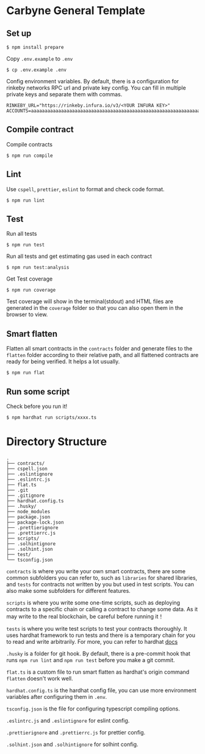 # Carbyne General Template

## Set up

```
$ npm install prepare
```

Copy `.env.example` to `.env`

```shell
$ cp .env.example .env
```

Config environment variables. By default, there is a configuration for rinkeby networks RPC url and private key config. You can fill in multiple private keys and separate them with commas.

```
RINKEBY_URL="https://rinkeby.infura.io/v3/<YOUR INFURA KEY>"
ACCOUNTS=aaaaaaaaaaaaaaaaaaaaaaaaaaaaaaaaaaaaaaaaaaaaaaaaaaaaaaaaaaaaaaaa,bbbbbbbbbbbbbbbbbbbbbbbbbbbbbbbbbbbbbbbbbbbbbbbbbbbbbbbbbbbbbbbb
```

## Compile contract

Compile contracts

```shell
$ npm run compile
```

## Lint

Use `cspell`, `prettier`, `eslint` to format and check code format.

```shell
$ npm run lint
```

## Test

Run all tests

```shell
$ npm run test
```

Run all tests and get estimating gas used in each contract

```shell
$ npm run test:analysis
```

Get Test coverage

```shell
$ npm run coverage
```

Test coverage will show in the terminal(stdout) and HTML files are generated in the `coverage` folder so that you can also open them in the browser to view.

## Smart flatten

Flatten all smart contracts in the `contracts` folder and generate files to the `flatten` folder according to their relative path, and all flattened contracts are ready for being verified. It helps a lot usually.

```shell
$ npm run flat
```

## Run some script

Check before you run it!

```
$ npm hardhat run scripts/xxxx.ts
```

# Directory Structure

```
.
├── contracts/
├── cspell.json
├── .eslintignore
├── .eslintrc.js
├── flat.ts
├── .git
├── .gitignore
├── hardhat.config.ts
├── .husky/
├── node_modules
├── package.json
├── package-lock.json
├── .prettierignore
├── .prettierrc.js
├── scripts/
├── .solhintignore
├── .solhint.json
├── test/
└── tsconfig.json

```

`contracts` is where you write your own smart contracts, there are some common subfolders you can refer to, such as `libraries` for shared libraries, and `tests` for contracts not written by you but used in test scripts. You can also make some subfolders for different features.

`scripts` is where you write some one-time scripts, such as deploying contracts to a specific chain or calling a contract to change some data. As it may write to the real blockchain, be careful before running it！

`tests` is where you write test scripts to test your contracts thoroughly. It uses hardhat framework to run tests and there is a temporary chain for you to read and write arbitrarily. For more, you can refer to hardhat [docs](https://hardhat.org/getting-started/)

`.husky` is a folder for git hook. By default, there is a pre-commit hook that runs `npm run lint` and `npm run test` before you make a git commit. 

`flat.ts` is a custom file to run smart flatten as hardhat's origin command `flatten` doesn't work well.

`hardhat.config.ts` is the hardhat config file, you can use more environment variables after configuring them in `.env`.

`tsconfig.json` is the file for configuring typescript compiling options.

`.eslintrc.js` and `.eslintignore` for eslint config.

`.prettierignore` and `.prettierrc.js` for prettier config.

`.solhint.json` and `.solhintignore` for solhint config.
